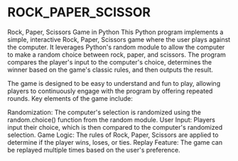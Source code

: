# ROCK_PAPER_SCISSOR
Rock, Paper, Scissors Game in Python
This Python program implements a simple, interactive Rock, Paper, Scissors game where the user plays against the computer. It leverages Python's random module to allow the computer to make a random choice between rock, paper, and scissors. The program compares the player's input to the computer's choice, determines the winner based on the game's classic rules, and then outputs the result.

The game is designed to be easy to understand and fun to play, allowing players to continuously engage with the program by offering repeated rounds. Key elements of the game include:

Randomization: The computer's selection is randomized using the random.choice() function from the random module.
User Input: Players input their choice, which is then compared to the computer's randomized selection.
Game Logic: The rules of Rock, Paper, Scissors are applied to determine if the player wins, loses, or ties.
Replay Feature: The game can be replayed multiple times based on the user's preference.
